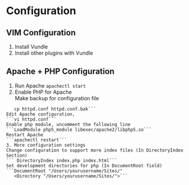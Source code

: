 # Configuration
## VIM Configuration
1. Install Vundle 
2. Install other plugins with Vundle

## Apache + PHP Configuration
1. Run Apache
```apachectl start```
2. Enable PHP for Apache  
Make backup for configuration file    
```cd /etc/apache2/  
   cp httpd.conf httpd.conf.bak```  
Edit Apache configuration, 
```vi httpd.conf```  
Enable php module, uncomment the following line    
```LoadModule php5_module libexec/apache2/libphp5.so```   
Restart Apache  
```apachectl restart```  
3. More configuration settings  
Change configuration to support more index files (In DirectoryIndex Section)  
``` DirectoryIndex index.php index.html``` 
Set development directories for php (In DocumentRoot field)  
```DocumentRoot "/Users/yourusername/Sites/"  
   <Directory "/Users/yourusername/Sites/">```  
    

